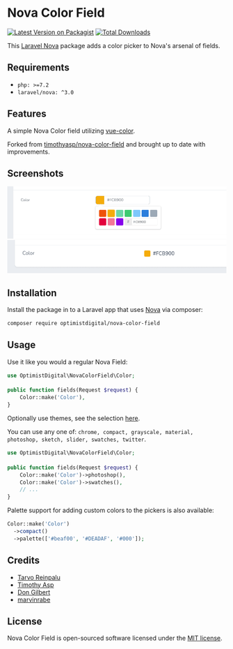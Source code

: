 # Nova Color Field

[![Latest Version on Packagist](https://img.shields.io/packagist/v/optimistdigital/nova-color-field.svg?style=flat-square)](https://packagist.org/packages/optimistdigital/nova-color-field)
[![Total Downloads](https://img.shields.io/packagist/dt/optimistdigital/nova-color-field.svg?style=flat-square)](https://packagist.org/packages/optimistdigital/nova-color-field)

This [Laravel Nova](https://nova.laravel.com/) package adds a color picker to Nova's arsenal of fields.

## Requirements

- `php: >=7.2`
- `laravel/nova: ^3.0`

## Features

A simple Nova Color field utilizing [vue-color](https://github.com/xiaokaike/vue-color).

Forked from [timothyasp/nova-color-field](https://github.com/timothyasp/nova-color-field) and brought up to date with improvements.

## Screenshots

![Form page](./docs/form.png)
![Details page](./docs/detail.png)

## Installation

Install the package in to a Laravel app that uses [Nova](https://nova.laravel.com) via composer:

```bash
composer require optimistdigital/nova-color-field
```

## Usage

Use it like you would a regular Nova Field:

```php
use OptimistDigital\NovaColorField\Color;

public function fields(Request $request) {
    Color::make('Color'),
}
```

Optionally use themes, see the selection [here](http://xiaokaike.github.io/vue-color/).

You can use any one of: `chrome, compact, grayscale, material, photoshop, sketch, slider, swatches, twitter`.

```php
use OptimistDigital\NovaColorField\Color;

public function fields(Request $request) {
    Color::make('Color')->photoshop(),
    Color::make('Color')->swatches(),
    // ...
}
```

Palette support for adding custom colors to the pickers is also available:

```php
Color::make('Color')
  ->compact()
  ->palette(['#beaf00', '#DEADAF', '#000']);
```

## Credits

- [Tarvo Reinpalu](https://github.com/tarpsvo)
- [Timothy Asp](https://github.com/timothyasp)
- [Don Gilbert](https://github.com/dongilbert)
- [marvinrabe](https://github.com/marvinrrabe)

## License

Nova Color Field is open-sourced software licensed under the [MIT license](LICENSE.md).
